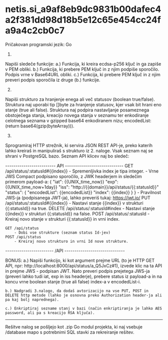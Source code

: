 # netis.si_a9af8eb9dc9831b00dafec4a2f381dd98d18b5e12c65e454cc24fa9a4c2cb0c7
Pričakovan programski jezik: Go

1. 
Napiši sledeče funkcije:
    a.) Funkcija, ki kreira ecdsa-p256 ključ in ga zapiše v PEM obliki.	
    b.) Funkcija, ki prebere PEM ključ in z njim podpiše sporočilo. Podpis vrne v Base64URL obliki. 
    c.) Funkcija, ki prebere PEM ključ in z njim preveri podpis sporočila iz druge (b.) funkcije.
	
2. 
Napiši strukturo za hranjenje enega ali več statusov (boolean true/false). 
Struktura naj uporabi tip []byte za hranjenje statusov, kjer vsak bit hrani eno stanje (true ali false). 
Struktura naj podpira nastavljanje posameznega obstoječega stanja, kreacijo novega stanja v seznamu ter enkodiranje celotnega seznama v gzipped base64 enkodiranem nizu; encodedList: (return base64(gzip(byteArray))).

3. 
Sprogramiraj HTTP strežnik, ki servira JSON REST API-je, preko katerih lahko kreiraš in manipuliraš s strukturo iz 2. naloge. Vsak seznam naj se shrani v PostgreSQL bazo. Seznam API klicev naj bo sledeč:

------------------------- API -----------------------------
    GET /api/status/:statusId#{{index}}
		- Spremenljivka index je tipa integer.
        - Vrne JWS Compact podpisano sporočilo, z JWK headerjem in sledečim primerom payload-a:
            {
                "iat": {{UNIX_time_now}}
                "exp": {{UNIX_time_now+1day}}
                "iss": "http://{{domain}}/api/status/{{:statusId}}"
                "status": {
                    "encodedList": {{encodedList}}
                    "index": {{index}}
                }
            }
		- Pravilnost JWS-ja (podpisanega JWT-ja), lahko preveriš tukaj: https://jwt.io/ 
    PUT /api/status/:statusId#{{index}}
        - Nastavi stanje {{index}} v strukturi {{:statusId}} na true.
    DELETE /api/status/:statusId#index
        - Nastavi stanje {{index}} v strukturi {{:statusId}} na false.
    POST /api/status/:statusId
        - Kreiraj novo stanje v strukturi {{:statusId}} in vrni index.
        
    GET /api/status
        - Dobi vse strukture (seznam status Id-jev)
    POST /api/status
        - Kreiraj novo strukturo in vrni Id nove strukture.
------------------------ /API ------------------------------

BONUS:
    a.) Napiši funkcijo, ki kot argument prejme URL (to je HTTP GET API, npr: http://localhost:8000/api/status/a_Q5JxCz#1), izvede klic na ta API in prejme JWS - podpisan JWT.
		Nato preveri podpis prejetega JWS-ja (preveri lahko tudi iat, exp in iss headerje), prebere status iz payload-a in na koncu vrne boolean stanje (true ali false) index-a v encodedList-i.
    
    b.) Nadgradi 3.nalogo, da dodaš avtorizacijo na vse PUT, POST in DELETE http metode (lahko je osnovna preko Authorization header-ja ali pa kaj bolj naprednega).
    
    c.) Enkriptiraj sezname stanj v bazi (način enkriptiranja je lahko AES password, ali pa s kreacijo RSA ključa).
	
	
-------------------------------------------------------------

Rešitve nalog se pošljejo kot .zip Go modul projekta, ki naj vsebuje /database mapo s potrebnimi SQL stavki za rekreiranje rešitev. 
